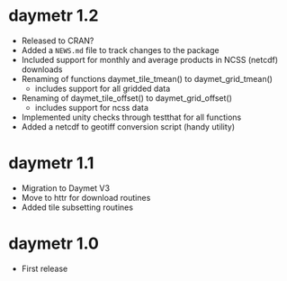 # daymetr 1.2

* Released to CRAN?
* Added a `NEWS.md` file to track changes to the package
* Included support for monthly and average products in NCSS (netcdf) downloads
* Renaming of functions daymet_tile_tmean() to daymet_grid_tmean()
  - includes support for all gridded data
* Renaming of daymet_tile_offset() to daymet_grid_offset()
  - includes support for ncss data
* Implemented unity checks through testthat for all functions
* Added a netcdf to geotiff conversion script (handy utility)

# daymetr 1.1

* Migration to Daymet V3
* Move to httr for download routines
* Added tile subsetting routines

# daymetr 1.0

* First release